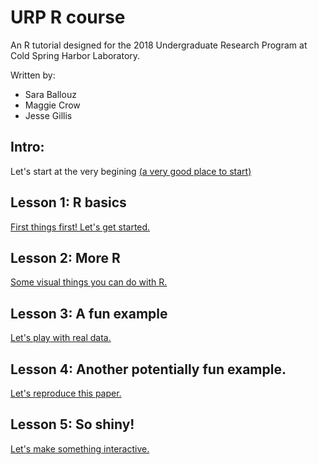 # URP R course

An R tutorial designed for the 2018 Undergraduate Research Program at Cold Spring Harbor Laboratory.

Written by: 
- Sara Ballouz
- Maggie Crow 
- Jesse Gillis

## Intro: 
Let's start at the very begining [(a very good place to start)](/intro/intro.md)   

## Lesson 1: R basics 
[First things first! Let's get started.](/lessons/lesson1.md)   

## Lesson 2: More R 
[Some visual things you can do with R.](/lessons/lesson2.md)

## Lesson 3: A fun example 
[Let's play with real data.](/lessons/lesson3.md)

## Lesson 4: Another potentially fun example.
[Let's reproduce this paper.](/lessons/lesson4.md)

## Lesson 5: So shiny!
[Let's make something interactive.](/lessons/lesson5.md)
